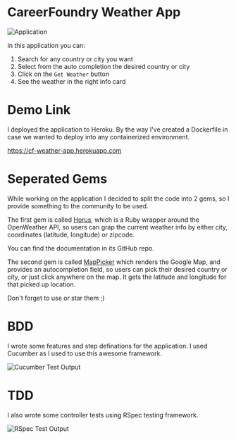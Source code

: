 # CareerFoundry Weather App

![Application](https://i.imgur.com/fslhAjX.png)

In this application you can:

1. Search for any country or city you want
2. Select from the auto completion the desired country or city
3. Click on the `Get Weather` button
4. See the weather in the right info card

# Demo Link

I deployed the application to Heroku. By the way I've created a Dockerfile in case we wanted to deploy into any containerized environment.

https://cf-weather-app.herokuapp.com

# Seperated Gems

While working on the application I decided to split the code into 2 gems, so I provide something to the community to be used.

The first gem is called [Horus](https://github.com/wazery/horus), which is a Ruby wrapper around the OpenWeather API, so users can grap the current weather info by either city, coordinates (latitude, longitude) or zipcode.

You can find the documentation in its GitHub repo.

The second gem is called [MapPicker](https://github.com/wazery/map_picker) which renders the Google Map, and provides an autocompletion field, so users can pick their desired country or city, or just click anywhere on the map. It gets the latitude and longitude for that picked up location.

Don't forget to use or star them ;)

# BDD

I wrote some features and step definations for the application. I used Cucumber as I used to use this awesome framework.

![Cucumber Test Output](https://i.imgur.com/ebYtFxd.png)

# TDD

I also wrote some controller tests using RSpec testing framework.

![RSpec Test Output](https://i.imgur.com/iFMDTV6.png)

